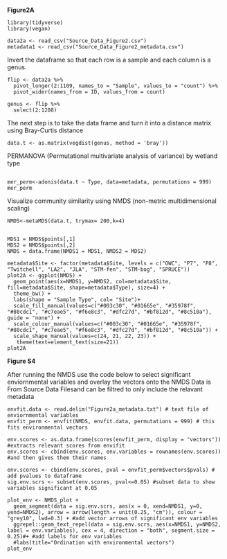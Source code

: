 **Figure2A**

```{r}
library(tidyverse)
library(vegan)
```
```{r}
data2a <- read_csv("Source_Data_Figure2.csv")
metadata1 <- read_csv("Source_Data_Figure2_metadata.csv")
```

Invert the dataframe so that each row is a sample and each column is a genus. 
```{r}
flip <- data2a %>% 
  pivot_longer(2:1109, names_to = "Sample", values_to = "count") %>% 
  pivot_wider(names_from = ID, values_from = count)
```

```{r}
genus <- flip %>% 
  select(2:1208)
```

The next step is to take the data frame and turn it into a distance matrix using Bray-Curtis distance
```{r}
data.t <- as.matrix(vegdist(genus, method = 'bray'))
```
PERMANOVA (Permutational multivariate analysis of variance) by wetland type
```{r}

mer_perm<-adonis(data.t ~ Type, data=metadata, permutations = 999)
mer_perm
```

Visualize community similarity using NMDS (non-metric multidimensional scaling)
```{r}
NMDS<-metaMDS(data.t, trymax= 200,k=4)

```

```{r}

MDS1 = NMDS$points[,1]
MDS2 = NMDS$points[,2]
NMDS = data.frame(NMDS1 = MDS1, NMDS2 = MDS2)
```



```{r}
metadata$Site <- factor(metadata$Site, levels = c("OWC", "P7", "P8", "Twitchell", "LA2", "JLA", "STM-fen", "STM-bog", "SPRUCE"))
plot2A <- ggplot(NMDS) +
  geom_point(aes(x=NMDS1, y=NMDS2, col=metadata$Site,  fill=metadata$Site, shape=metadata$Type), size=4) + 
  theme_bw() +
  labs(shape = "Sample Type", col= "Site")+
  scale_fill_manual(values=c("#003c30", "#01665e", "#35978f", "#80cdc1", "#c7eae5", "#f6e8c3", "#dfc27d", "#bf812d", "#8c510a"), guide = "none") +
  scale_colour_manual(values=c("#003c30", "#01665e", "#35978f", "#80cdc1", "#c7eae5", "#f6e8c3", "#dfc27d", "#bf812d", "#8c510a")) +
  scale_shape_manual(values=c(24, 21, 22, 23)) + 
   theme(text=element_text(size=21))
plot2A
```

**Figure S4**

After running the NMDS use the code below to select significant enviornmental variables and overlay the vectors onto the NMDS
Data is From Source Data Filesand can be filtred to only include the relavant metadata
```{r}
envfit.data <- read.delim("Figure2a_metadata.txt") # text file of enviornmental variables
envfit_perm <- envfit(NMDS, envfit.data, permutations = 999) # this fits environmental vectors
```

```{r}
env.scores <- as.data.frame(scores(envfit_perm, display = "vectors")) #extracts relevant scores from envifit
env.scores <- cbind(env.scores, env.variables = rownames(env.scores)) #and then gives them their names

env.scores <- cbind(env.scores, pval = envfit_perm$vectors$pvals) # add pvalues to dataframe
sig.env.scrs <- subset(env.scores, pval<=0.05) #subset data to show variables significant at 0.05
```


```{r}
plot_env <- NMDS_plot +
  geom_segment(data = sig.env.scrs, aes(x = 0, xend=NMDS1, y=0, yend=NMDS2), arrow = arrow(length = unit(0.25, "cm")), colour = "grey10", lwd=0.3) + #add vector arrows of significant env variables
  ggrepel::geom_text_repel(data = sig.env.scrs, aes(x=NMDS1, y=NMDS2, label = env.variables), cex = 4, direction = "both", segment.size = 0.25)#+ #add labels for env variables
  #labs(title="Ordination with environmental vectors")
plot_env
```
